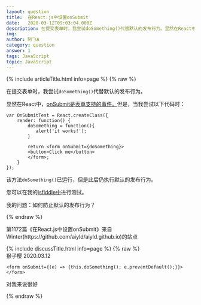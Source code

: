 ```yaml
---
layout: question
title:  在React.js中设置onSubmit
date:   2020-03-12T09:03:04.000Z
description: 在提交表单时，我尝试doSomething()代替默认的发布行为。显然在React中，onSubmit是表单支持的事件。但是，当我尝试以下代码时：...
img: 
author: 阿飞A
category: question
answer: 1
tags: JavaScript
topic: JavaScript
---
```

<div class="article-root">
  <div class="article">
    {% include articleTitle.html info=page %}
    {% raw %}
    <div class="article-content"><p><font style="vertical-align: inherit;"><font style="vertical-align: inherit;">在提交表单时，我尝试</font></font><code>doSomething()</code><font style="vertical-align: inherit;"><font style="vertical-align: inherit;">代替默认的发布行为。</font></font></p>

<p><font style="vertical-align: inherit;"><font style="vertical-align: inherit;">显然在React中，</font></font><a href="http://facebook.github.io/react/docs/events.html#form-events" rel="noreferrer"><font style="vertical-align: inherit;"><font style="vertical-align: inherit;">onSubmit是表单支持的事件。</font></font></a><font style="vertical-align: inherit;"><font style="vertical-align: inherit;">但是，当我尝试以下代码时：</font></font></p>

<pre><code>var OnSubmitTest = React.createClass({<font></font>
    render: function() {<font></font>
        doSomething = function(){<font></font>
           alert('it works!');<font></font>
        }<font></font>
<font></font>
        return &lt;form onSubmit={doSomething}&gt;<font></font>
        &lt;button&gt;Click me&lt;/button&gt;<font></font>
        &lt;/form&gt;;<font></font>
    }<font></font>
});<font></font>
</code></pre>

<p><font style="vertical-align: inherit;"><font style="vertical-align: inherit;">该方法</font></font><code>doSomething()</code><font style="vertical-align: inherit;"><font style="vertical-align: inherit;">已运行，但是此后仍执行默认的发布行为。</font></font></p>

<p><font style="vertical-align: inherit;"><font style="vertical-align: inherit;">您可以在我的</font></font><a href="https://jsfiddle.net/ayda5w9m/" rel="noreferrer"><font style="vertical-align: inherit;"><font style="vertical-align: inherit;">jsfiddle中</font></font></a><font style="vertical-align: inherit;"><font style="vertical-align: inherit;">进行测试</font><font style="vertical-align: inherit;">。</font></font></p>

<p><font style="vertical-align: inherit;"><font style="vertical-align: inherit;">我的问题：如何防止默认的发布行为？</font></font></p></div>
    {% endraw %}
  </div>
  <p class="winter_mark">第1172篇《在React.js中设置onSubmit》来自Winter(https://github.com/aiyld/aiyld.github.io)的站点</p>
  <div class="discuss-wrapper">
    {% include discussTitle.html info=page %}
    {% raw %}
    <div class="discuss-list">
    <div class="discuss-item">
        <div class="discuss-parent">
          <div class="discuss-meta">
            <span class="discuss-user">猴子樱</span>
            <span class="discuss-time">2020.03.12</span>
          </div>
          <div class="discuss-comment"><pre><code>&lt;form onSubmit={(e) =&gt; {this.doSomething(); e.preventDefault();}}&gt;&lt;/form&gt;
</code></pre>

<p><font style="vertical-align: inherit;"><font style="vertical-align: inherit;">对我来说很好</font></font></p></div>
        </div></div>
    </div>
    {% endraw %}
  </div>
<div>
